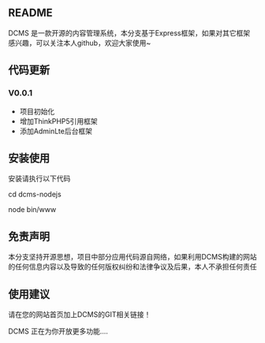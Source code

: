 ## README
DCMS 是一款开源的内容管理系统，本分支基于Express框架，如果对其它框架感兴趣，可以关注本人github，欢迎大家使用~

## 代码更新
### V0.0.1
* 项目初始化
* 增加ThinkPHP5引用框架
* 添加AdminLte后台框架


## 安装使用
安装请执行以下代码
 
 cd dcms-nodejs
 
 node bin/www 

## 免责声明
 本分支坚持开源思想，项目中部分应用代码源自网络，如果利用DCMS构建的网站的任何信息内容以及导致的任何版权纠纷和法律争议及后果，本人不承担任何责任

## 使用建议
 请在您的网站首页加上DCMS的GIT相关链接！
  
DCMS 正在为你开放更多功能....

